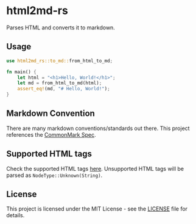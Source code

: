 # html2md-rs

Parses HTML and converts it to markdown.

## Usage

```rust
use html2md_rs::to_md::from_html_to_md;

fn main() {
    let html = "<h1>Hello, World!</h1>";
    let md = from_html_to_md(html);
    assert_eq!(md, "# Hello, World!");
}
```

## Markdown Convention

There are many markdown conventions/standards out there. This project references the [CommonMark Spec](https://spec.commonmark.org/0.31.2/).

## Supported HTML tags

Check the supported HTML tags [here](./src/structs.rs). Unsupported HTML tags will be parsed as `NodeType::Unknown(String)`.

## License

This project is licensed under the MIT License - see the [LICENSE](./LICENSE) file for details.
